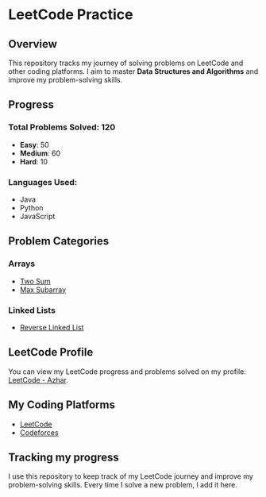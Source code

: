 # LeetCode Practice

## Overview
This repository tracks my journey of solving problems on LeetCode and other coding platforms. I aim to master **Data Structures and Algorithms** and improve my problem-solving skills.

## Progress

### Total Problems Solved: 120
- **Easy**: 50
- **Medium**: 60
- **Hard**: 10

### Languages Used:
- Java
- Python
- JavaScript

## Problem Categories

### Arrays
- [Two Sum](./Arrays/TwoSum.java)
- [Max Subarray](./Arrays/MaxSubarray.java)

### Linked Lists
- [Reverse Linked List](./LinkedLists/ReverseLinkedList.java)

## LeetCode Profile
You can view my LeetCode progress and problems solved on my profile: [LeetCode - Azhar](https://leetcode.com/your_username/).

## My Coding Platforms
- [LeetCode](https://leetcode.com)
- [Codeforces](https://codeforces.com)

## Tracking my progress
I use this repository to keep track of my LeetCode journey and improve my problem-solving skills. Every time I solve a new problem, I add it here.

